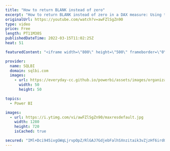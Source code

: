 ```yaml
---
title: "How to return BLANK instead of zero"
excerpt: "How to return BLANK instead of zero in a DAX measure: Using this technique, you can remove rows in a Power BI matrix visual where the result of a measure is zero.\r Article and download: https://sql.bi/745368?aff=yt\r \r How to learn DAX: https://www.sqlbi.com/guides/dax/?aff=yt\r The definitive guide to"
originalUrl: https://youtube.com/watch?v=awFZlSgZn90
type: video
price: Free
length: PT11M30S
publishedDateTime: 2022-03-15T11:02:25Z
heat: 51

featuredContent: "<iframe width=\"800\" height=\"500\" frameborder=\"0\" src=\"https://www.youtube.com/embed/awFZlSgZn90\" allow=\"accelerometer; autoplay; encrypted-media; gyroscope; picture-in-picture\" allowfullscreen></iframe>"

provider:
  name: SQLBI
  domain: sqlbi.com
  images:
    - url: https://everyday-cc.github.io/powerbi/assets/images/organizations/sqlbi.com-50x50.jpg
      width: 50
      height: 50

topics:
  - Power BI

images:
  - url: https://i.ytimg.com/vi/awFZlSgZn90/maxresdefault.jpg
    width: 1280
    height: 720
    isCached: true

secured: "IMl+Dci945ivgGWqLjrvpOpZ/RlGAJ7GdjebFalhSXnzitaik3vZjzHf6irdQfMqDBSStwOlvqKsaZCwdMcBokhlKLOTLntZ3oGMhtH8qv8PTLhp0JjokICUZJN4ZBCtgfjBJu4noEBhXkw3uwgOeSkDWgrGoPyrkW+qhu7PnKXyYpxaX1pd6W7PRN5HnmPmAlDubArU6ajYon1JPqdjtk1q8ezJb3M5Nxj8Y1iZulnXGgR9bppjojlKT9M8jGMicpm5ANn2nv41kU27N18rgbBOqc9/j3LAK2tEabTyb0lTJtONkhhOcgjjk/oHBznIbDXUJjwKc2fFu1aeZdIqd1HP4LHDe4p8D6hAbiGzMm9L+Xe8vs0zuB4GuzSDHIvI4ciOy2HeBUCSRMcrOFKDq0vdSAcWBxeg80sEGi4t1Mk=;uKN/aYoBY4Ymb0Uos3o72A=="
---
```


